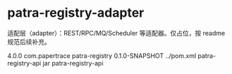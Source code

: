 # patra-registry-adapter

适配层（adapter）：REST/RPC/MQ/Scheduler 等适配器。仅占位，按 readme 规范后续补充。
<?xml version="1.0" encoding="UTF-8"?>
<project xmlns="http://maven.apache.org/POM/4.0.0"
         xmlns:xsi="http://www.w3.org/2001/XMLSchema-instance"
         xsi:schemaLocation="http://maven.apache.org/POM/4.0.0 http://maven.apache.org/xsd/maven-4.0.0.xsd">
    <modelVersion>4.0.0</modelVersion>
    <parent>
        <groupId>com.papertrace</groupId>
        <artifactId>patra-registry</artifactId>
        <version>0.1.0-SNAPSHOT</version>
        <relativePath>../pom.xml</relativePath>
    </parent>
    <artifactId>patra-registry-api</artifactId>
    <packaging>jar</packaging>
    <name>patra-registry-api</name>
</project>

